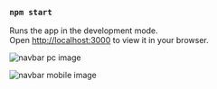 

### `npm start`

Runs the app in the development mode.\
Open [http://localhost:3000](http://localhost:3000) to view it in your browser.

![navbar pc image](https://user-images.githubusercontent.com/61209846/171949678-923095c0-a6c3-4af9-8a60-66262f64f8c7.png)

![navbar mobile image](https://user-images.githubusercontent.com/61209846/171949684-e62a26e4-e9a2-4d87-b86b-5dee70d41aaa.png)

